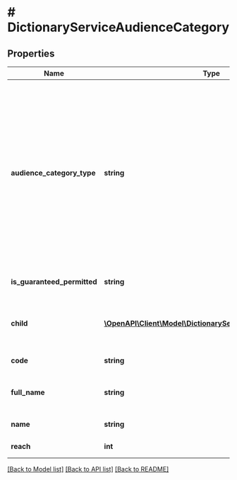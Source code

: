 # # DictionaryServiceAudienceCategory

## Properties

Name | Type | Description | Notes
------------ | ------------- | ------------- | -------------
**audience_category_type** | **string** | &lt;div lang&#x3D;\&quot;ja\&quot;&gt;提供されるカテゴリの種別を表します。&lt;/div&gt; &lt;div lang&#x3D;\&quot;en\&quot;&gt;Audience category information.&lt;/div&gt; &lt;dl class&#x3D;term&gt;   &lt;dt class&#x3D;\&quot;term__item\&quot;&gt;AFFINITY&lt;/dt&gt;   &lt;dd class&#x3D;\&quot;term__desc\&quot;&gt;&lt;span lang&#x3D;\&quot;ja\&quot;&gt;興味関心です。&lt;/span&gt;&lt;span lang&#x3D;\&quot;en\&quot;&gt;Affinity.&lt;/span&gt;&lt;/dd&gt;   &lt;dt class&#x3D;\&quot;term__item\&quot;&gt;IN_MARKET&lt;/dt&gt;   &lt;dd class&#x3D;\&quot;term__desc\&quot;&gt;&lt;span lang&#x3D;\&quot;ja\&quot;&gt;購買意向です。&lt;/span&gt;&lt;span lang&#x3D;\&quot;en\&quot;&gt;In-market.&lt;/span&gt;&lt;/dd&gt;   &lt;dt class&#x3D;\&quot;term__item\&quot;&gt;ATTRIBUTE_LIFE_EVENTS&lt;/dt&gt;   &lt;dd class&#x3D;\&quot;term__desc\&quot;&gt;&lt;span lang&#x3D;\&quot;ja\&quot;&gt;属性ライフイベントです。&lt;/span&gt;&lt;span lang&#x3D;\&quot;en\&quot;&gt;Attribute-life-events.&lt;/span&gt;&lt;/dd&gt;   &lt;dt class&#x3D;\&quot;term__item\&quot;&gt;UNKNOWN&lt;/dt&gt;   &lt;dd class&#x3D;\&quot;term__desc\&quot;&gt;&lt;span lang&#x3D;\&quot;ja\&quot;&gt;未知の値です。&lt;/span&gt;&lt;span lang&#x3D;\&quot;en\&quot;&gt;Unknown Value.&lt;/span&gt;&lt;/dd&gt; &lt;/dl&gt; | [optional]
**is_guaranteed_permitted** | **string** | &lt;div lang&#x3D;\&quot;ja\&quot;&gt;予約型販売対象を表します&lt;/div&gt; &lt;div lang&#x3D;\&quot;en\&quot;&gt;Indicates that it is subject to guaranteed sale.&lt;/div&gt; | [optional]
**child** | [**\OpenAPI\Client\Model\DictionaryServiceAudienceCategory[]**](DictionaryServiceAudienceCategory.md) | &lt;div lang&#x3D;\&quot;ja\&quot;&gt;子要素としてDictionaryServiceAudienceCategoryオブジェクトを使用します。&lt;/div&gt; &lt;div lang&#x3D;\&quot;en\&quot;&gt;DictionaryServiceAudienceCategory object is used.&lt;/div&gt; | [optional]
**code** | **string** | &lt;div lang&#x3D;\&quot;ja\&quot;&gt;カテゴリコードです。&lt;/div&gt; &lt;div lang&#x3D;\&quot;en\&quot;&gt;Category code&lt;/div&gt; | [optional]
**full_name** | **string** | &lt;div lang&#x3D;\&quot;ja\&quot;&gt;カテゴリ名称です。（カテゴリ名称、サブカテゴリ名称を含めた正式名称です。）&lt;/div&gt; &lt;div lang&#x3D;\&quot;en\&quot;&gt;Category name (A formal name including category name and sub category name.)&lt;/div&gt; | [optional]
**name** | **string** | &lt;div lang&#x3D;\&quot;ja\&quot;&gt;サブカテゴリ名称です。&lt;/div&gt; &lt;div lang&#x3D;\&quot;en\&quot;&gt;Sub-category name&lt;/div&gt; | [optional]
**reach** | **int** | &lt;div lang&#x3D;\&quot;ja\&quot;&gt;リーチ数です。&lt;/div&gt; &lt;div lang&#x3D;\&quot;en\&quot;&gt;Reach record number&lt;/div&gt; | [optional]

[[Back to Model list]](../../README.md#models) [[Back to API list]](../../README.md#endpoints) [[Back to README]](../../README.md)
